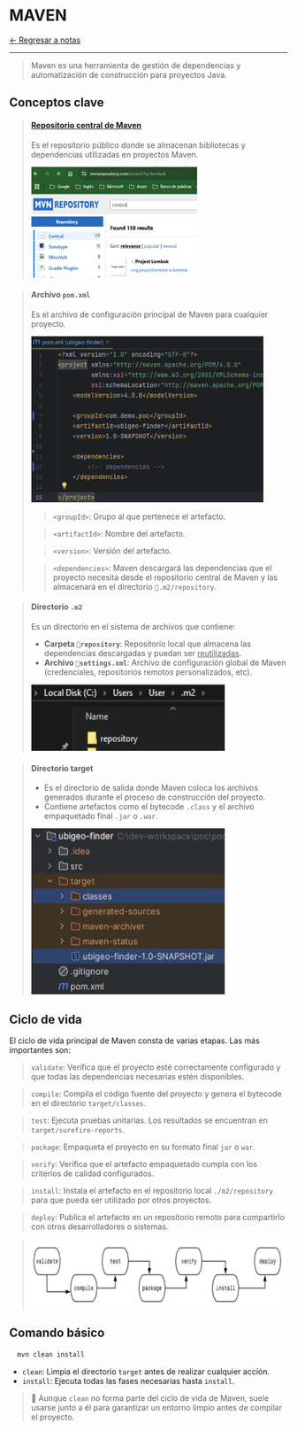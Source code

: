 # MAVEN

[← Regresar a notas](../../README.md) <br>

---

> Maven es una herramienta de gestión de dependencias y automatización de construcción para proyectos Java.

## Conceptos clave

> #### [Repositorio central de Maven](https://mvnrepository.com/)
> Es el repositorio público donde se almacenan bibliotecas y dependencias utilizadas en proyectos Maven.
> 
>
> <img src="../resources/images/16-maven/central-mvn-repository.png" width="300" height="200">

> #### Archivo `pom.xml`
> Es el archivo de configuración principal de Maven para cualquier proyecto.
>
> <img src="../resources/images/16-maven/pom.png" width="420" height="300">
>
> > `<groupId>`: Grupo al que pertenece el artefacto.
> 
> > `<artifactId>`: Nombre del artefacto.
> 
> > `<version>`: Versión del artefacto.
> 
> > `<dependencies>`: Maven descargará las dependencias que el proyecto necesita desde el repositorio central de Maven y las almacenará en el directorio `📁.m2/repository`.

> #### Directorio `.m2`
> Es un directorio en el sistema de archivos que contiene:
>   - **Carpeta `📁repository`**: Repositorio local que almacena las dependencias descargadas y puedan ser <u>reutilizadas</u>.
>   - **Archivo `📄settings.xml`**: Archivo de configuración global de Maven (credenciales, repositorios remotos personalizados, etc).
>
> <img src="../resources/images/16-maven/.m2.png" width="350" height="120">


> #### Directorio target
> - Es el directorio de salida donde Maven coloca los archivos generados durante el proceso de construcción del proyecto.
> - Contiene artefactos como el bytecode `.class` y el archivo empaquetado final `.jar` o `.war`.
>
> <img src="../resources/images/16-maven/.jar.png" width="350" height="300">




## Ciclo de vida
El ciclo de vida principal de Maven consta de varias etapas. Las más importantes son:

> `validate`: Verifica que el proyecto esté correctamente configurado y que todas las dependencias necesarias estén disponibles.

> `compile`: Compila el código fuente del proyecto y genera el bytecode en el directorio `target/classes`.

> `test`: Ejecuta pruebas unitarias. Los resultados se encuentran en `target/surefire-reports`.

> `package`: Empaqueta el proyecto en su formato final `jar` o `war`.

> `verify`: Verifica que el artefacto empaquetado cumpla con los criterios de calidad configurados.

> `install`: Instala el artefacto en el repositorio local `./m2/repository` para que pueda ser utilizado por otros proyectos.

> `deploy`: Publica el artefacto en un repositorio remoto para compartirlo con otros desarrolladores o sistemas.

> <img src="../resources/images/16-maven/maven-lifecycle.png" width="700" height="125">


## Comando básico
```sh
  mvn clean install
```

- `clean`: Limpia el directorio `target` antes de realizar cualquier acción.
- `install`: Ejecuta todas las fases necesarias hasta `install`.

> 📌 Aunque `clean` no forma parte del ciclo de vida de Maven, suele usarse junto a él para garantizar un entorno limpio antes de compilar el proyecto.
